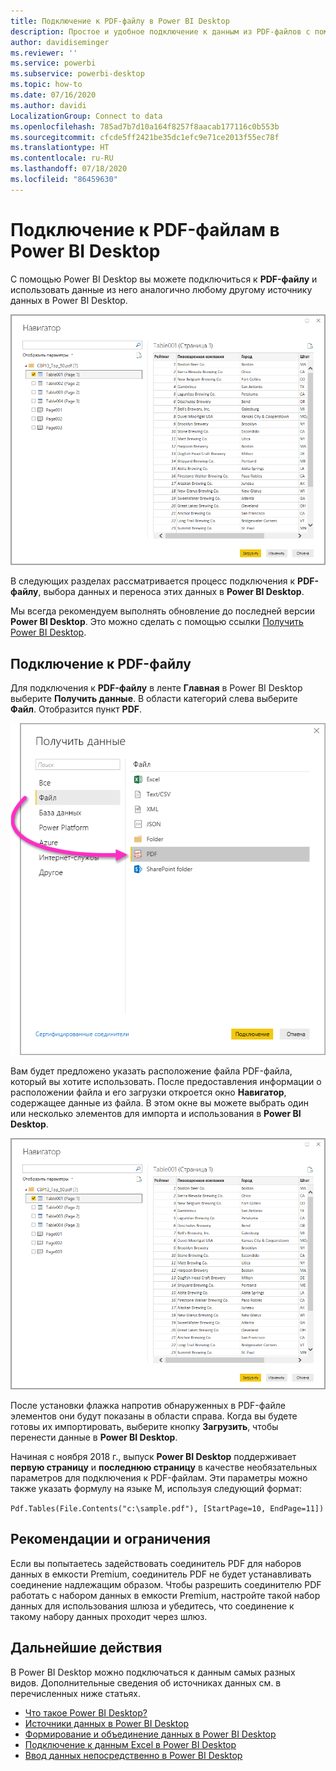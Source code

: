 ```yaml
---
title: Подключение к PDF-файлу в Power BI Desktop
description: Простое и удобное подключение к данным из PDF-файлов с помощью приложения Power BI Desktop
author: davidiseminger
ms.reviewer: ''
ms.service: powerbi
ms.subservice: powerbi-desktop
ms.topic: how-to
ms.date: 07/16/2020
ms.author: davidi
LocalizationGroup: Connect to data
ms.openlocfilehash: 785ad7b7d10a164f8257f8aacab177116c0b553b
ms.sourcegitcommit: cfcde5ff2421be35dc1efc9e71ce2013f55ec78f
ms.translationtype: HT
ms.contentlocale: ru-RU
ms.lasthandoff: 07/18/2020
ms.locfileid: "86459630"
---
```

# <a name="connect-to-pdf-files-in-power-bi-desktop"></a>Подключение к PDF-файлам в Power BI Desktop
С помощью Power BI Desktop вы можете подключиться к **PDF-файлу** и использовать данные из него аналогично любому другому источнику данных в Power BI Desktop.

![Подключение к данным в PDF-файлах](media/desktop-connect-pdf/connect-pdf-04.png)

В следующих разделах рассматривается процесс подключения к **PDF-файлу**, выбора данных и переноса этих данных в **Power BI Desktop**.

Мы всегда рекомендуем выполнять обновление до последней версии **Power BI Desktop**. Это можно сделать с помощью ссылки [Получить Power BI Desktop](../fundamentals/desktop-get-the-desktop.md). 

## <a name="connect-to-a-pdf-file"></a>Подключение к PDF-файлу
Для подключения к **PDF-файлу** в ленте **Главная** в Power BI Desktop выберите **Получить данные**. В области категорий слева выберите **Файл**. Отобразится пункт **PDF**.

![Выбор PDF в интерфейсе получения данных](media/desktop-connect-pdf/connect-pdf-01.png)

Вам будет предложено указать расположение файла PDF-файла, который вы хотите использовать. После предоставления информации о расположении файла и его загрузки откроется окно **Навигатор**, содержащее данные из файла. В этом окне вы можете выбрать один или несколько элементов для импорта и использования в **Power BI Desktop**.

![Подключение к данным в PDF-файлах](media/desktop-connect-pdf/connect-pdf-04.png)

После установки флажка напротив обнаруженных в PDF-файле элементов они будут показаны в области справа. Когда вы будете готовы их импортировать, выберите кнопку **Загрузить**, чтобы перенести данные в **Power BI Desktop**.

Начиная с ноября 2018 г., выпуск **Power BI Desktop** поддерживает **первую страницу** и **последнюю страницу** в качестве необязательных параметров для подключения к PDF-файлам. Эти параметры можно также указать формулу на языке M, используя следующий формат:

`Pdf.Tables(File.Contents("c:\sample.pdf"), [StartPage=10, EndPage=11])`

## <a name="limitations-and-considerations"></a>Рекомендации и ограничения

Если вы попытаетесь задействовать соединитель PDF для наборов данных в емкости Premium, соединитель PDF не будет устанавливать соединение надлежащим образом. Чтобы разрешить соединителю PDF работать с набором данных в емкости Premium, настройте такой набор данных для использования шлюза и убедитесь, что соединение к такому набору данных проходит через шлюз.  


## <a name="next-steps"></a>Дальнейшие действия
В Power BI Desktop можно подключаться к данным самых разных видов. Дополнительные сведения об источниках данных см. в перечисленных ниже статьях.

* [Что такое Power BI Desktop?](../fundamentals/desktop-what-is-desktop.md)
* [Источники данных в Power BI Desktop](desktop-data-sources.md)
* [Формирование и объединение данных в Power BI Desktop](desktop-shape-and-combine-data.md)
* [Подключение к данным Excel в Power BI Desktop](desktop-connect-excel.md)   
* [Ввод данных непосредственно в Power BI Desktop](desktop-enter-data-directly-into-desktop.md)   
